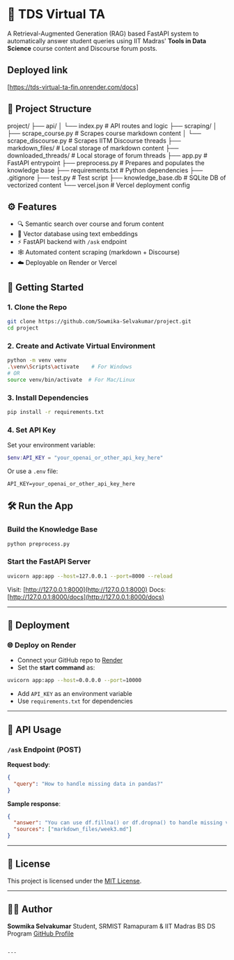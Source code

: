 # 🤖 TDS Virtual TA

A Retrieval-Augmented Generation (RAG) based FastAPI system to automatically answer student queries using IIT Madras' **Tools in Data Science** course content and Discourse forum posts.

## Deployed link
[https://tds-virtual-ta-fin.onrender.com/docs]

## 📂 Project Structure

project/
├── api/
│   └── index.py               # API routes and logic
├── scraping/
│   ├── scrape\_course.py       # Scrapes course markdown content
│   └── scrape\_discourse.py    # Scrapes IITM Discourse threads
├── markdown\_files/            # Local storage of markdown content
├── downloaded\_threads/        # Local storage of forum threads
├── app.py                     # FastAPI entrypoint
├── preprocess.py              # Prepares and populates the knowledge base
├── requirements.txt           # Python dependencies
├── .gitignore
├── test.py                    # Test script 
├── knowledge\_base.db          # SQLite DB of vectorized content
└── vercel.json                # Vercel deployment config 


## ⚙️ Features

- 🔍 Semantic search over course and forum content
- 🧠 Vector database using text embeddings
- ⚡ FastAPI backend with `/ask` endpoint
- 🕸️ Automated content scraping (markdown + Discourse)
- ☁️ Deployable on Render or Vercel


## 🚀 Getting Started

### 1. Clone the Repo

```bash
git clone https://github.com/Sowmika-Selvakumar/project.git
cd project
````

### 2. Create and Activate Virtual Environment

```bash
python -m venv venv
.\venv\Scripts\activate    # For Windows
# OR
source venv/bin/activate  # For Mac/Linux
```

### 3. Install Dependencies

```bash
pip install -r requirements.txt
```

### 4. Set API Key

Set your environment variable:

```powershell
$env:API_KEY = "your_openai_or_other_api_key_here"
```

Or use a `.env` file:

```
API_KEY=your_openai_or_other_api_key_here
```


## 🛠️ Run the App

### Build the Knowledge Base

```bash
python preprocess.py
```

### Start the FastAPI Server

```bash
uvicorn app:app --host=127.0.0.1 --port=8000 --reload
```

Visit: [http://127.0.0.1:8000](http://127.0.0.1:8000)
Docs: [http://127.0.0.1:8000/docs](http://127.0.0.1:8000/docs)

---

## 📡 Deployment

### 🌐 Deploy on Render

* Connect your GitHub repo to [Render](https://render.com/)
* Set the **start command** as:

```bash
uvicorn app:app --host=0.0.0.0 --port=10000
```

* Add `API_KEY` as an environment variable
* Use `requirements.txt` for dependencies

---

## 🧪 API Usage

### `/ask` Endpoint (POST)

**Request body**:

```json
{
  "query": "How to handle missing data in pandas?"
}
```

**Sample response**:

```json
{
  "answer": "You can use df.fillna() or df.dropna() to handle missing values in pandas.",
  "sources": ["markdown_files/week3.md"]
}
```

---

## 📝 License

This project is licensed under the [MIT License](LICENSE).

---

## 👩‍💻 Author

**Sowmika Selvakumar**
Student, SRMIST Ramapuram & IIT Madras BS DS Program
[GitHub Profile](https://github.com/Sowmika-Selvakumar)

```

---


